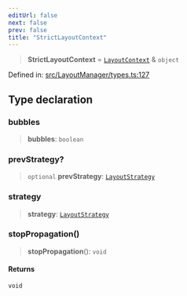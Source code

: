 ```yaml
---
editUrl: false
next: false
prev: false
title: "StrictLayoutContext"
---
```


> **StrictLayoutContext** = [`LayoutContext`](/api/type-aliases/layoutcontext/) & `object`

Defined in: [src/LayoutManager/types.ts:127](https://github.com/fabricjs/fabric.js/blob/977f797255d8c56b5b68360b0d45bed33697d2e8/src/LayoutManager/types.ts#L127)

## Type declaration

### bubbles

> **bubbles**: `boolean`

### prevStrategy?

> `optional` **prevStrategy**: [`LayoutStrategy`](/api/classes/layoutstrategy/)

### strategy

> **strategy**: [`LayoutStrategy`](/api/classes/layoutstrategy/)

### stopPropagation()

> **stopPropagation**(): `void`

#### Returns

`void`
